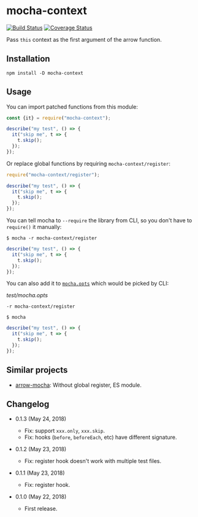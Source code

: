 mocha-context
=============

[![Build Status](https://travis-ci.org/eight04/mocha-context.svg?branch=master)](https://travis-ci.org/eight04/mocha-context)
[![Coverage Status](https://coveralls.io/repos/github/eight04/mocha-context/badge.svg?branch=master)](https://coveralls.io/github/eight04/mocha-context?branch=master)

Pass `this` context as the first argument of the arrow function.

Installation
------------

```
npm install -D mocha-context
```

Usage
-----

You can import patched functions from this module:

```js
const {it} = require("mocha-context");

describe("my test", () => {
  it("skip me", t => {
    t.skip();
  });
});
```

Or replace global functions by requiring `mocha-context/register`:

```js
require("mocha-context/register");

describe("my test", () => {
  it("skip me", t => {
    t.skip();
  });
});
```

You can tell mocha to `--require` the library from CLI, so you don't have to `require()` it manually:

```console
$ mocha -r mocha-context/register
```

```js
describe("my test", () => {
  it("skip me", t => {
    t.skip();
  });
});
```

You can also add it to [`mocha.opts`](https://mochajs.org/#mochaopts) which would be picked by CLI:

*test/mocha.opts*
```
-r mocha-context/register
```

```console
$ mocha
```

```js
describe("my test", () => {
  it("skip me", t => {
    t.skip();
  });
});
```

Similar projects
----------------

* [arrow-mocha](https://github.com/skozin/arrow-mocha): Without global register, ES module.

Changelog
---------

* 0.1.3 (May 24, 2018)

  - Fix: support `xxx.only`, `xxx.skip`.
  - Fix: hooks (`before`, `beforeEach`, etc) have different signature.

* 0.1.2 (May 23, 2018)

  - Fix: register hook doesn't work with multiple test files.

* 0.1.1 (May 23, 2018)

  - Fix: register hook.

* 0.1.0 (May 22, 2018)

  - First release.
